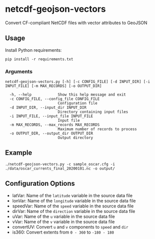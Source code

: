 # netcdf-geojson-vectors

Convert CF-compliant NetCDF files with vector attributes to GeoJSON

## Usage

Install Python requirements:

`pip install -r requirements.txt`

### Arguments

```
netcdf-geojson-vectors.py [-h] [-c CONFIG_FILE] [-d INPUT_DIR] [-i INPUT_FILE] [-m MAX_RECORDS] [-o OUTPUT_DIR]
```

```
  -h, --help            Show this help message and exit
  -c CONFIG_FILE, --config_file CONFIG_FILE
                        Configuration file
  -d INPUT_DIR, --input_dir INPUT_DIR
                        Directory containing input files
  -i INPUT_FILE, --input_file INPUT_FILE
                        Input file
  -m MAX_RECORDS, --max_records MAX_RECORDS
                        Maximum number of records to process
  -o OUTPUT_DIR, --output_dir OUTPUT_DIR
                        Output directory
```

## Example

```shell
./netcdf-geojson-vectors.py -c sample_oscar.cfg -i ./data/oscar_currents_final_20200101.nc -o output/
```

## Configuration Options

* latVar: Name of the `latitude` variable in the source data file
* lonVar: Name of the `longitude` variable in the source data file
* speedVar: Name of the `speed` variable in the source data file
* dirVar: Name of the `direction` variable in the source data file
* uVar: Name of the `u` variable in the source data file
* vVar: Name of the `v` variable in the source data file
* convertUV: Convert `u` and `v` components to `speed` and `dir`
* is360: Convert extents from `0 - 360` to `-180 - 180`
